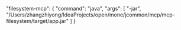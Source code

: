 "filesystem-mcp": {
"command": "java",
"args": [
"-jar",
"/Users/zhangzhiyong/IdeaProjects/open/mone/jcommon/mcp/mcp-filesystem/target/app.jar"
]
}